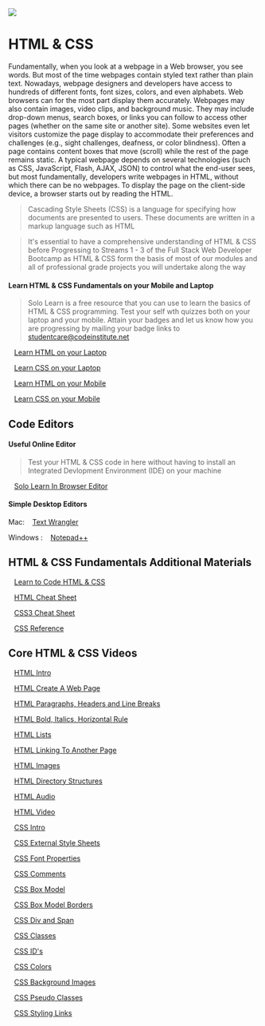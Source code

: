 <img src="https://github.com/Code-Institute-Org/Full-Stack-Web-Developer-Stream-0/blob/master/html5-css3.png">

# HTML & CSS

Fundamentally, when you look at a webpage in a Web browser, you see words. 
But most of the time webpages contain styled text rather than plain text. Nowadays, webpage designers and developers have access to hundreds of different fonts, 
font sizes, colors, and even alphabets. Web browsers can for the most part display them accurately. 
Webpages may also contain images, video clips, and background music. They may include drop-down menus, search boxes, or links you 
can follow to access other pages (whether on the same site or another site). 
Some websites even let visitors customize the page display to accommodate their preferences and challenges (e.g., sight challenges, deafness, or color blindness). Often a page contains content boxes that move (scroll) while the rest of the page remains static.
A typical webpage depends on several technologies (such as CSS, JavaScript, Flash, AJAX, JSON) to control what the end-user sees, 
but most fundamentally, developers write webpages in HTML, without which there can be no webpages. 
To display the page on the client-side device, a browser starts out by reading the HTML.

>Cascading Style Sheets (CSS) is a language for specifying how documents are presented to users. 
These documents are written in a markup language such as HTML

>It's essential to have a comprehensive understanding of HTML & CSS before Progressing to Streams 1 - 3 of the Full Stack Web Developer Bootcamp 
as HTML & CSS form the basis of most of our modules and all of professional grade projects you will undertake along the way 


 

#### Learn HTML & CSS Fundamentals on your Mobile and Laptop
> Solo Learn is a free resource that you can use to learn the basics of HTML & CSS programming. 
Test your self wth quizzes both on your laptop and your mobile. 
Attain your badges and let us know how you are progressing by mailing your badge links to studentcare@codeinstitute.net
 
 
   &nbsp;&nbsp;&nbsp;[Learn HTML on your Laptop](http://www.sololearn.com/Course/HTML/)
   
   &nbsp;&nbsp;&nbsp;[Learn CSS on your Laptop](http://www.sololearn.com/Course/CSS/)
   
   &nbsp;&nbsp;&nbsp;[Learn HTML on your Mobile]( https://play.google.com/store/apps/details?id=com.sololearn.htmltrial&hl=en)
   
   &nbsp;&nbsp;&nbsp;[Learn CSS on your Mobile](https://play.google.com/store/apps/details?id=com.sololearn.csstrial&hl=en)
 

## Code Editors

#### Useful Online Editor

> Test your HTML & CSS code in here without having to install an Integrated Devlopment Environment (IDE) on your machine

  &nbsp;&nbsp;&nbsp;[Solo Learn In Browser Editor](http://code.sololearn.com/#html)

#### Simple Desktop Editors

Mac:        &nbsp;&nbsp;&nbsp;[Text Wrangler](http://www.barebones.com/products/textwrangler/download.html)

Windows :   &nbsp;&nbsp;&nbsp;[Notepad++](https://notepad-plus-plus.org/download/v6.9.1.html)

 
## HTML & CSS Fundamentals   Additional Materials
  &nbsp;&nbsp;&nbsp;[Learn to Code HTML & CSS](http://learn.shayhowe.com/html-css/building-your-first-web-page/)
  
  &nbsp;&nbsp;&nbsp;[HTML Cheat Sheet](http://2zpt4dwruy922flhqyznip50.wpengine.netdna-cdn.com/wp-content/uploads/2015/06/HTML5-Mega-Cheat-Sheet-A4-Print-ready.pdf)
  
  &nbsp;&nbsp;&nbsp;[CSS3 Cheat Sheet](http://2zpt4dwruy922flhqyznip50.wpengine.netdna-cdn.com/wp-content/uploads/2015/10/css3-mega-cheat-sheet.jpg)
  
  &nbsp;&nbsp;&nbsp;[CSS Reference ](http://tympanus.net/codrops/css_reference/)


## Core HTML & CSS Videos

  &nbsp;&nbsp;&nbsp;[HTML   Intro ](https://www.youtube.com/watch?v=LqvFIuVlyP8)
  
  &nbsp;&nbsp;&nbsp;[HTML   Create A Web Page ](https://www.youtube.com/watch?v=rzNcKm7SXe8)
  
  &nbsp;&nbsp;&nbsp;[HTML   Paragraphs, Headers and Line Breaks ](https://www.youtube.com/watch?v=-IOX9KgMK3w)
  
  &nbsp;&nbsp;&nbsp;[HTML   Bold, Italics, Horizontal Rule ](https://www.youtube.com/watch?v=PfIAw7qC4D0)
  
  &nbsp;&nbsp;&nbsp;[HTML   Lists](https://www.youtube.com/watch?v=jFdY0wHSB_w)
  
  &nbsp;&nbsp;&nbsp;[HTML   Linking To Another Page](https://www.youtube.com/watch?v=jc1ciZtQsjY)
  
  &nbsp;&nbsp;&nbsp;[HTML   Images](https://www.youtube.com/watch?v=G98Bjyzzduk)
  
  &nbsp;&nbsp;&nbsp;[HTML   Directory Structures](https://www.youtube.com/watch?v=_DdmnBeE9mE)
  
  &nbsp;&nbsp;&nbsp;[HTML   Audio](https://www.youtube.com/watch?v=_5GzWskBSOg)
  
  &nbsp;&nbsp;&nbsp;[HTML   Video](https://www.youtube.com/watch?v=aS83ghu7uog)
  
  &nbsp;&nbsp;&nbsp;[CSS    Intro](https://www.youtube.com/watch?v=11miJPdgNRg)
  
  &nbsp;&nbsp;&nbsp;[CSS    External Style Sheets](https://www.youtube.com/watch?v=uDyd_3xx0Lk)
  
  &nbsp;&nbsp;&nbsp;[CSS    Font Properties](https://www.youtube.com/watch?v=xx5kljZ2E30)
  
  &nbsp;&nbsp;&nbsp;[CSS    Comments](https://www.youtube.com/watch?v=4JE3WNIyyoo)
  
  &nbsp;&nbsp;&nbsp;[CSS    Box Model](https://www.youtube.com/watch?v=8Jp9PUeePPk)
  
  &nbsp;&nbsp;&nbsp;[CSS    Box Model Borders](https://www.youtube.com/watch?v=hfiDTY3rz9U)
  
  &nbsp;&nbsp;&nbsp;[CSS    Div and Span](https://www.youtube.com/watch?v=GuUF1ZHEj_o)
  
  &nbsp;&nbsp;&nbsp;[CSS    Classes](https://www.youtube.com/watch?v=TXPpChkDhEU)
  
  &nbsp;&nbsp;&nbsp;[CSS    ID's](https://www.youtube.com/watch?v=MGUZUCz5pd4)
  
  &nbsp;&nbsp;&nbsp;[CSS    Colors](https://www.youtube.com/watch?v=6RVuU2hbCsA)
  
  &nbsp;&nbsp;&nbsp;[CSS    Background Images](https://www.youtube.com/watch?v=c7VYKF-pAho)
  
  &nbsp;&nbsp;&nbsp;[CSS    Pseudo Classes](https://www.youtube.com/watch?v=jFykuYxdPy4)
  
  &nbsp;&nbsp;&nbsp;[CSS    Styling Links](https://www.youtube.com/watch?v=2KQx4POL7Xg)




